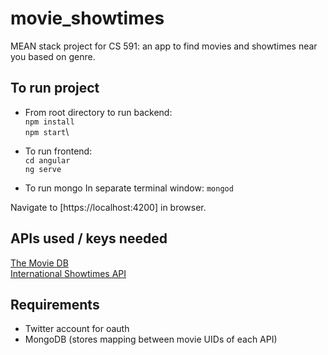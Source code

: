 # movie_showtimes
MEAN stack project for CS 591: an app to find movies and showtimes near you based on genre.

## To run project

* From root directory to run backend:\
`npm install`\
`npm start`\
* To run frontend:\
`cd angular`  \
`ng serve` 

* To run mongo
In separate terminal window:
`mongod`

Navigate to [https://localhost:4200] in browser.

## APIs used / keys needed
[The Movie DB](https://www.themoviedb.org/documentation/api) \
[International Showtimes API](https://api.internationalshowtimes.com/documentation/v4/)

## Requirements
* Twitter account for oauth
* MongoDB (stores mapping between movie UIDs of each API)